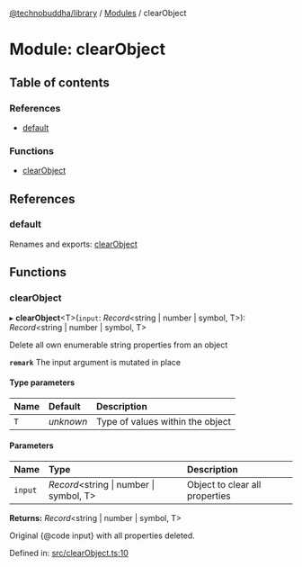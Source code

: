 [@technobuddha/library](../../README.md) / [Modules](../Modules.md) / clearObject

# Module: clearObject

## Table of contents

### References

- [default](clearobject.md#default)

### Functions

- [clearObject](clearobject.md#clearobject)

## References

### default

Renames and exports: [clearObject](clearobject.md#clearobject)

## Functions

### clearObject

▸ **clearObject**<T\>(`input`: *Record*<string \| number \| symbol, T\>): *Record*<string \| number \| symbol, T\>

Delete all own enumerable string properties from an object

**`remark`** The input argument is mutated in place

#### Type parameters

| Name | Default | Description |
| :------ | :------ | :------ |
| `T` | *unknown* | Type of values within the object |

#### Parameters

| Name | Type | Description |
| :------ | :------ | :------ |
| `input` | *Record*<string \| number \| symbol, T\> | Object to clear all properties |

**Returns:** *Record*<string \| number \| symbol, T\>

Original {@code input} with all properties deleted.

Defined in: [src/clearObject.ts:10](https://github.com/technobuddha/hill.software/blob/693f679/packages/library/src/clearObject.ts#L10)
